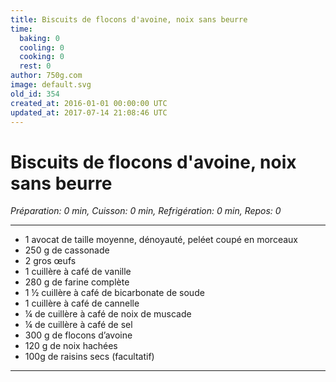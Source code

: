 ```yaml
---
title: Biscuits de flocons d'avoine, noix sans beurre
time:
  baking: 0
  cooling: 0
  cooking: 0
  rest: 0
author: 750g.com
image: default.svg
old_id: 354
created_at: 2016-01-01 00:00:00 UTC
updated_at: 2017-07-14 21:08:46 UTC
---
```


# Biscuits de flocons d'avoine, noix sans beurre

_Préparation: 0 min, Cuisson: 0 min, Refrigération: 0 min, Repos: 0_

---

- 1 avocat de taille moyenne, dénoyauté, peléet coupé en morceaux
- 250 g de cassonade
- 2 gros œufs
- 1 cuillère à café de vanille
- 280 g de farine complète
- 1 ½ cuillère à café de bicarbonate de soude
- 1 cuillère à café de cannelle
- ¼ de cuillère à café de noix de muscade
- ¼ de cuillère à café de sel
- 300 g de flocons d’avoine
- 120 g de noix hachées
- 100g de raisins secs (facultatif)

---
